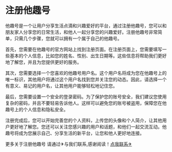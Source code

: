 # 注册他趣号

他趣号是一个让用户分享生活点滴和兴趣爱好的平台，通过注册他趣号，您可以和朋友家人分享您的日常生活，和他人一起分享您的兴趣爱好。注册他趣号非常简单，只需几个步骤，您就可以拥有一个属于自己的他趣号。

首先，您需要在他趣号的官方网站上找到注册页面。在注册页面上，您需要填写一些基本的个人信息，比如您的姓名、性别、出生日期等。这些信息将帮助我们更好地了解您，并且为您提供更好的服务。

其次，您需要选择一个您喜欢的他趣号用户名。这个用户名将成为您在他趣号上的唯一标识，其他用户将通过这个用户名找到您并关注您的动态。因此，请选择一个有意义、易记的用户名，让其他用户能够轻松地记住您。

最后，您需要设置一个安全的登录密码。为了保护您的账号安全，我们建议您使用复杂的密码，并且不要轻易告诉他人。这样可以避免您的账号被盗用，保障您在他趣号上的个人信息和隐私安全。

注册完成后，您可以开始完善您的个人资料，上传您的头像和个人简介，让其他用户更好地了解您。您还可以关注您感兴趣的用户和话题，和他们一起交流互动。他趣号将成为您展示自己、分享生活的新平台，让您和他人更好地连接。

更多关于注册他趣号 请通过✈与我们联系,感谢阅读！[点我联系✈](https://gm.k02.cc)